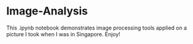 # Image-Analysis

This .ipynb notebook demonstrates image processing tools applied on a picture I took when I was in Singapore. Enjoy!

